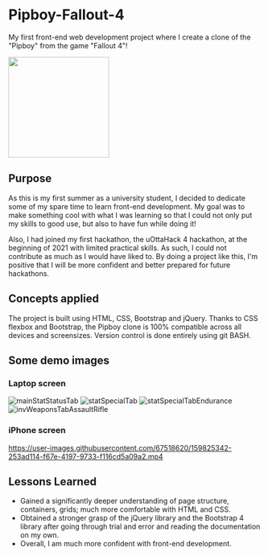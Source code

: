 # Pipboy-Fallout-4
My first front-end web development project where I create a clone of the "Pipboy" from the game "Fallout 4"!

<img src="https://user-images.githubusercontent.com/67518620/120380525-47a68600-c2ef-11eb-9603-0c8dcc16f983.png" width=auto height="200">

## Purpose
As this is my first summer as a university student, I decided to dedicate some of my spare time to learn front-end development. My goal was to make something cool with what I was learning so that I could not only put my skills to good use, but also to have fun while doing it!

Also, I had joined my first hackathon, the uOttaHack 4 hackathon, at the beginning of 2021 with limited practical skills. As such, I could not contribute as much as I would have liked to. By doing a project like this, I'm positive that I will be more confident and better prepared for future hackathons.

## Concepts applied
The project is built using HTML, CSS, Bootstrap and jQuery.
Thanks to CSS flexbox and Bootstrap, the Pipboy clone is 100% compatible across all devices and screensizes.
Version control is done entirely using git BASH.

## Some demo images
### Laptop screen
![mainStatStatusTab](https://user-images.githubusercontent.com/67518620/159823885-845f3839-3ef3-40f7-9957-fd85f6bb4fce.png)
![statSpecialTab](https://user-images.githubusercontent.com/67518620/159824010-b0e9896f-6dd1-449a-b565-e5ed62951a79.png)
![statSpecialTabEndurance](https://user-images.githubusercontent.com/67518620/159824053-84b8d13a-78eb-4484-ab6d-a1be05cff969.png)
![invWeaponsTabAssaultRifle](https://user-images.githubusercontent.com/67518620/159824145-adeae8ea-c5f4-4252-9563-7ebc061cbfab.png)

### iPhone screen

https://user-images.githubusercontent.com/67518620/159825342-253ad114-f67e-4197-9733-f116cd5a09a2.mp4


## Lessons Learned
- Gained a significantly deeper understanding of page structure, containers, grids; much more comfortable with HTML and CSS.
- Obtained a stronger grasp of the jQuery library and the Bootstrap 4 library after going through trial and error and reading the documentation on my own.
- Overall, I am much more confident with front-end development.
